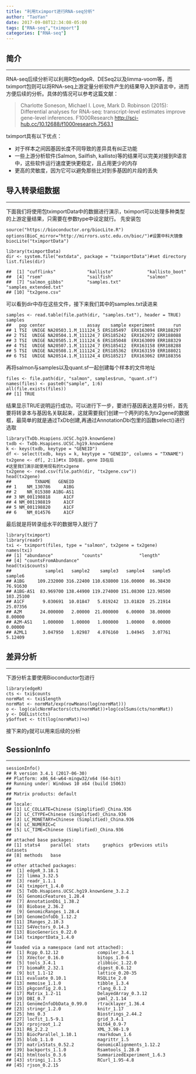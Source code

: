 ```yaml
---
title: "利用tximport进行RNA-seq分析"
author: "TaoYan"
date: 2017-09-08T12:34:08-05:00
tags: ["RNA-seq","tximport"]
categories: ["RNA-seq"]
---
```




## 简介
---------------
RNA-seq后续分析可以利用R包edgeR、DESeq2以及limma-voom等，而tximport包则可以将RNA-seq上游定量分析软件产生的结果导入到R语言中，进而方便后续的分析。具体的情况可以参考这篇文献：

> Charlotte Soneson, Michael I. Love, Mark D. Robinson (2015): Differential analyses for RNA-seq: transcript-level estimates improve gene-level inferences. F1000Research http://sci-hub.cc/10.12688/f1000research.7563.1

<!--more-->

tximport具有以下优点：

* 对于样本之间因基因长度不同导致的差异具有纠正功能
* 一些上游分析软件(Salmon, Sailfish, kallisto)等的结果可以完美对接到R语言中，这些软件运行速度更快更稳定，且占用更少的内存
* 更高的灵敏度，因为它可以避免那些比对到多基因的片段的丢失

## 导入转录组数据
-----------------------------
下面我们将使用包tximportData中的数据进行演示，tximport可以处理多种类型的上游定量结果，只需要在参数type中设定就行。 先安装包
```
source("https://bioconductor.org/biocLite.R")
options(BioC_mirror="http://mirrors.ustc.edu.cn/bioc/")#设置中科大镜像
biocLite("tximportData")
```
```
library(tximportData)
dir <- system.file("extdata", package = "tximportData")#set directory
list.files(dir)
```
```
##  [1] "cufflinks"            "kallisto"             "kallisto_boot"       
##  [4] "rsem"                 "sailfish"             "salmon"              
##  [7] "salmon_gibbs"         "samples.txt"          "samples_extended.txt"
## [10] "tx2gene.csv"
```
可以看到dir中存在这些文件，接下来我们其中的samples.txt读进来
```
samples <- read.table(file.path(dir, "samples.txt"), header = TRUE)
samples
##   pop center                assay    sample experiment       run
## 1 TSI  UNIGE NA20503.1.M_111124_5 ERS185497  ERX163094 ERR188297
## 2 TSI  UNIGE NA20504.1.M_111124_7 ERS185242  ERX162972 ERR188088
## 3 TSI  UNIGE NA20505.1.M_111124_6 ERS185048  ERX163009 ERR188329
## 4 TSI  UNIGE NA20507.1.M_111124_7 ERS185412  ERX163158 ERR188288
## 5 TSI  UNIGE NA20508.1.M_111124_2 ERS185362  ERX163159 ERR188021
## 6 TSI  UNIGE NA20514.1.M_111124_4 ERS185217  ERX163062 ERR188356
```
再将salmon与samples以及quant.sf一起创建每个样本的文件地址
```
files <- file.path(dir, "salmon", samples$run, "quant.sf")
names(files) <- paste0("sample", 1:6)
all(file.exists(files))
## [1] TRUE
```
结果显示TRUE说明运行成功，可以进行下一步，要进行基因表达差异分析，首先要将转录本与基因名关联起来，这就需要我们创建一个两列的名为tx2gene的数据框，最简单的就是通过TxDb创建,再通过AnnotationDbi包里的函数select()进行选取
```
library(TxDb.Hsapiens.UCSC.hg19.knownGene)
txdb <- TxDb.Hsapiens.UCSC.hg19.knownGene
k <- keys(txdb, keytype = "GENEID")
df <- select(txdb, keys = k, keytype = "GENEID", columns = "TXNAME")
tx2gene <- df[, 2:1]#tx ID在前，gene ID在后
#这里我们演示就使用现有的tx2gene
tx2gene <- read.csv(file.path(dir, "tx2gene.csv"))
head(tx2gene)
##         TXNAME   GENEID
## 1    NM_130786     A1BG
## 2    NR_015380 A1BG-AS1
## 3 NM_001198818     A1CF
## 4 NM_001198819     A1CF
## 5 NM_001198820     A1CF
## 6    NM_014576     A1CF
```
最后就是将转录组水平的数据导入就行了
```
library(tximport)
library(readr)
txi <- tximport(files, type = "salmon", tx2gene = tx2gene)
names(txi)
## [1] "abundance"           "counts"              "length"             
## [4] "countsFromAbundance"
head(txi$counts)
##             sample1   sample2    sample3   sample4   sample5   sample6
## A1BG     109.232000 316.22400 110.638000 116.00000  86.38430  76.91630
## A1BG-AS1  83.969700 138.44900 119.274000 151.08300 123.98500 103.25100
## A1CF       9.030691  10.01847   5.019242  13.01820  25.21914  25.07356
## A2M       24.000000   2.00000  21.000000   6.00000  38.00000   8.00000
## A2M-AS1    1.000000   1.00000   1.000000   1.00000   0.00000   0.00000
## A2ML1      3.047950   1.02987   4.076160   1.04945   3.07761   5.12409
```

## 差异分析
--------------------
下游分析主要使用Bioconductor包进行
```
library(edgeR)
cts <- txi$counts
normMat <- txi$length
normMat <- normMat/exp(rowMeans(log(normMat)))
o <- log(calcNormFactors(cts/normMat))+log(colSums(cts/normMat))
y <- DGEList(cts)
y$offset <- t(t(log(normMat))+o)
```
接下来的y就可以用来后续的分析

## SessionInfo
--------------------
```
sessionInfo()
## R version 3.4.1 (2017-06-30)
## Platform: x86_64-w64-mingw32/x64 (64-bit)
## Running under: Windows 10 x64 (build 15063)
## 
## Matrix products: default
## 
## locale:
## [1] LC_COLLATE=Chinese (Simplified)_China.936 
## [2] LC_CTYPE=Chinese (Simplified)_China.936   
## [3] LC_MONETARY=Chinese (Simplified)_China.936
## [4] LC_NUMERIC=C                              
## [5] LC_TIME=Chinese (Simplified)_China.936    
## 
## attached base packages:
## [1] stats4    parallel  stats     graphics  grDevices utils     datasets 
## [8] methods   base     
## 
## other attached packages:
##  [1] edgeR_3.18.1                           
##  [2] limma_3.32.5                           
##  [3] readr_1.1.1                            
##  [4] tximport_1.4.0                         
##  [5] TxDb.Hsapiens.UCSC.hg19.knownGene_3.2.2
##  [6] GenomicFeatures_1.28.4                 
##  [7] AnnotationDbi_1.38.2                   
##  [8] Biobase_2.36.2                         
##  [9] GenomicRanges_1.28.4                   
## [10] GenomeInfoDb_1.12.2                    
## [11] IRanges_2.10.3                         
## [12] S4Vectors_0.14.3                       
## [13] BiocGenerics_0.22.0                    
## [14] tximportData_1.4.0                     
## 
## loaded via a namespace (and not attached):
##  [1] Rcpp_0.12.12               compiler_3.4.1            
##  [3] XVector_0.16.0             bitops_1.0-6              
##  [5] tools_3.4.1                zlibbioc_1.22.0           
##  [7] biomaRt_2.32.1             digest_0.6.12             
##  [9] bit_1.1-12                 lattice_0.20-35           
## [11] evaluate_0.10.1            RSQLite_2.0               
## [13] memoise_1.1.0              tibble_1.3.4              
## [15] pkgconfig_2.0.1            rlang_0.1.2               
## [17] Matrix_1.2-11              DelayedArray_0.3.12       
## [19] DBI_0.7                    yaml_2.1.14               
## [21] GenomeInfoDbData_0.99.0    rtracklayer_1.36.4        
## [23] stringr_1.2.0              knitr_1.17                
## [25] hms_0.3                    Biostrings_2.44.2         
## [27] locfit_1.5-9.1             grid_3.4.1                
## [29] rprojroot_1.2              bit64_0.9-7               
## [31] R6_2.2.2                   XML_3.98-1.9              
## [33] BiocParallel_1.10.1        rmarkdown_1.6             
## [35] blob_1.1.0                 magrittr_1.5              
## [37] matrixStats_0.52.2         GenomicAlignments_1.12.2  
## [39] backports_1.1.0            Rsamtools_1.28.0          
## [41] htmltools_0.3.6            SummarizedExperiment_1.6.3
## [43] stringi_1.1.5              RCurl_1.95-4.8            
## [45] rjson_0.2.15
```

